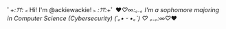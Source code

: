 ﾟ+*:ꔫ:*﹤Hi! I'm @ackiewackie!﹥*:ꔫ:*+ﾟ 
 ♥*♡∞:｡.｡ I'm a sophomore majoring in Computer Science (Cybersecurity) (´｡• ᵕ •｡`) ♡	｡.｡:∞♡*♥

<!---
ackiewackie/ackiewackie is a ✨ special ✨ repository because its `README.md` (this file) appears on your GitHub profile.
You can click the Preview link to take a look at your changes.
--->
